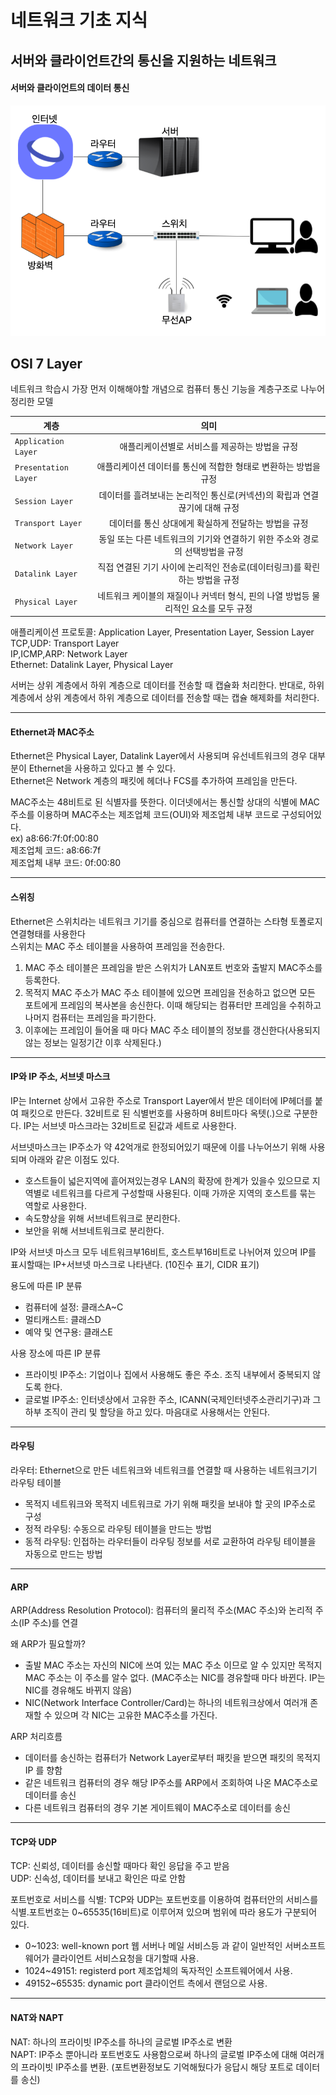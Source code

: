 # 네트워크 기초 지식

## 서버와 클라이언트간의 통신을 지원하는 네트워크

#### 서버와 클라이언트의 데이터 통신

![서버와 클라이언트의 데이터 통신](https://raw.githubusercontent.com/yjm9425/traces-of-development/master/img/network%20between%20server%20and%20client.png)

## OSI 7 Layer

네트워크 학습시 가장 먼저 이해해야할 개념으로 컴퓨터 통신 기능을 계층구조로 나누어 정리한 모델

| 계층                 |                                        의미                                        |
| -------------------- | :--------------------------------------------------------------------------------: |
| `Application Layer`  |                   애플리케이션별로 서비스를 제공하는 방법을 규정                   |
| `Presentation Layer` |          애플리케이션 데이터를 통신에 적합한 형태로 변환하는 방법을 규정           |
| `Session Layer`      |     데이터를 흘려보내는 논리적인 통신로(커넥션)의 확립과 연결 끊기에 대해 규정     |
| `Transport Layer`    |                데이터를 통신 상대에게 확실하게 전달하는 방법을 규정                |
| `Network Layer`      |    동일 또는 다른 네트워크의 기기와 연결하기 위한 주소와 경로의 선택방법을 규정    |
| `Datalink Layer`     |     직접 연결된 기기 사이에 논리적인 전송로(데이터링크)를 확린하는 방법을 규정     |
| `Physical Layer`     | 네트워크 케이블의 재질이나 커넥터 형식, 핀의 나열 방법등 물리적인 요소를 모두 규정 |

애플리케이션 프로토콜: Application Layer, Presentation Layer, Session Layer  
TCP,UDP: Transport Layer  
IP,ICMP,ARP: Network Layer  
Ethernet: Datalink Layer, Physical Layer

서버는 상위 계층에서 하위 계층으로 데이터를 전송할 때 캡슐화 처리한다.
반대로, 하위계층에서 상위 계층에서 하위 계층으로 데이터를 전송할 때는 캡슐 해제화를 처리한다.

---

#### Ethernet과 MAC주소

Ethernet은 Physical Layer, Datalink Layer에서 사용되며 유선네트워크의 경우 대부분이 Ethernet을 사용하고 있다고 볼 수 있다.  
Ethernet은 Network 계층의 패킷에 헤더나 FCS를 추가하여 프레임을 만든다.

MAC주소는 48비트로 된 식별자를 뜻한다. 이더넷에서는 통신할 상대의 식별에 MAC주소를 이용하며 MAC주소는 제조업체 코드(OUI)와 제조업체 내부 코드로 구성되어있다.  
ex) a8:66:7f:0f:00:80  
제조업체 코드: a8:66:7f  
제조업체 내부 코드: 0f:00:80

---

#### 스위칭

Ethernet은 스위치라는 네트워크 기기를 중심으로 컴퓨터를 연결하는 스타형 토폴로지 연결형태를 사용한다  
스위치는 MAC 주소 테이블을 사용하여 프레임을 전송한다.

1. MAC 주소 테이블은 프레임을 받은 스위치가 LAN포트 번호와 출발지 MAC주소를 등록한다.
2. 목적지 MAC 주소가 MAC 주소 테이블에 있으면 프레임을 전송하고 없으면 모든 포트에게 프레임의 복사본을 송신한다. 이때 해당되는 컴퓨터만 프레임을 수취하고 나머지 컴퓨터는 프레임을 파기한다.
3. 이후에는 프레임이 들어올 때 마다 MAC 주소 테이블의 정보를 갱신한다(사용되지 않는 정보는 일정기간 이후 삭제된다.)

---

#### IP와 IP 주소, 서브넷 마스크

IP는 Internet 상에서 고유한 주소로 Transport Layer에서 받은 데이터에 IP헤더를 붙여 패킷으로 만든다. 32비트로 된 식별번호를 사용하며 8비트마다 옥텟(.)으로 구분한다. IP는 서브넷 마스크라는 32비트로 된값과 세트로 사용한다.

서브넷마스크는 IP주소가 약 42억개로 한정되어있기 때문에 이를 나누어쓰기 위해 사용되며 아래와 같은 이점도 있다.

- 호스트들이 넓은지역에 흩어져있는경우 LAN의 확장에 한계가 있을수 있으므로 지역별로 네트워크를 다르게 구성할때 사용된다. 이때 가까운 지역의 호스트를 묶는 역할로 사용한다.
- 속도향상을 위해 서브네트워크로 분리한다.
- 보안을 위해 서브네트워크로 분리한다.

IP와 서브넷 마스크 모두 네트워크부16비트, 호스트부16비트로 나뉘어져 있으며 IP를 표시할때는 IP+서브넷 마스크로 나타낸다. (10진수 표기, CIDR 표기)

용도에 따른 IP 분류

- 컴퓨터에 설정: 클래스A~C
- 멀티캐스트: 클래스D
- 예약 및 연구용: 클래스E

사용 장소에 따른 IP 분류

- 프라이빗 IP주소: 기업이나 집에서 사용해도 좋은 주소. 조직 내부에서 중복되지 않도록 한다.
- 글로벌 IP주소: 인터넷상에서 고유한 주소, ICANN(국제인터넷주소관리기구)과 그 하부 조직이 관리 및 할당을 하고 있다. 마음대로 사용해서는 안된다.

---

#### 라우팅

라우터: Ethernet으로 만든 네트워크와 네트워크를 연결할 때 사용하는 네트워크기기  
라우팅 테이블

- 목적지 네트워크와 목적지 네트워크로 가기 위해 패킷을 보내야 할 곳의 IP주소로 구성
- 정적 라우팅: 수동으로 라우팅 테이블을 만드는 방법
- 동적 라우팅: 인접하는 라우터들이 라우팅 정보를 서로 교환하여 라우팅 테이블을 자동으로 만드는 방법

---

#### ARP

ARP(Address Resolution Protocol): 컴퓨터의 물리적 주소(MAC 주소)와 논리적 주소(IP 주소)를 연결

왜 ARP가 필요할까?

- 출발 MAC 주소는 자신의 NIC에 쓰여 있는 MAC 주소 이므로 알 수 있지만 목적지 MAC 주소는 이 주소를 알수 없다. (MAC주소는 NIC를 경유할때 마다 바뀐다. IP는 NIC를 경유해도 바뀌지 않음)
- NIC(Network Interface Controller/Card)는 하나의 네트워크상에서 여러개 존재할 수 있으며 각 NIC는 고유한 MAC주소를 가진다.

ARP 처리흐름

- 데이터를 송신하는 컴퓨터가 Network Layer로부터 패킷을 받으면 패킷의 목적지 IP 를 향함
- 같은 네트워크 컴퓨터의 경우 해당 IP주소를 ARP에서 조회하여 나온 MAC주소로 데이터를 송신
- 다른 네트워크 컴퓨터의 경우 기본 게이트웨이 MAC주소로 데이터를 송신

---

#### TCP와 UDP

TCP: 신뢰성, 데이터를 송신할 때마다 확인 응답을 주고 받음  
UDP: 신속성, 데이터를 보내고 확인은 따로 안함

포트번호로 서비스를 식별: TCP와 UDP는 포트번호를 이용하여 컴퓨터안의 서비스를 식별.포트번호는 0~65535(16비트)로 이루어져 있으며 범위에 따라 용도가 구분되어 있다.

- 0~1023: well-known port 웹 서버나 메일 서비스등 과 같이 일반적인 서버소프트웨어가 클라이언트 서비스요청을 대기할때 사용.
- 1024~49151: registerd port 제조업체의 독자적인 소프트웨어에서 사용.
- 49152~65535: dynamic port 클라이언트 측에서 랜덤으로 사용.

---

#### NAT와 NAPT

NAT: 하나의 프라이빗 IP주소를 하나의 글로벌 IP주소로 변환  
NAPT: IP주소 뿐아니라 포트번호도 사용함으로써 하나의 글로벌 IP주소에 대해 여러개의 프라이빗 IP주소를 변환. (포트변환정보도 기억해뒀다가 응답시 해당 포트로 데이터를 송신)
